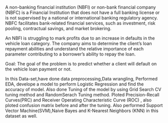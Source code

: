 A non-banking financial institution (NBFI) or non-bank financial company (NBFC) is a Financial Institution that does not have a full banking license or is not supervised by a national or international banking regulatory agency. NBFC facilitates bank-related financial services, such as investment, risk pooling, contractual savings, and market brokering.

An NBFI is struggling to mark profits due to an increase in defaults in the vehicle loan category. The company aims to determine the client’s loan repayment abilities and understand the relative importance of each parameter contributing to a borrower’s ability to repay the loan.

Goal:
The goal of the problem is to predict whether a client will default on the vehicle loan payment or not.

In this Data-set,have done data preprocessing,Data wrangling, Performed EDA, develope a model to perform Logistic Regression and find the accuracy of model. Also done Tuning of the model by using Grid Search CV tuning method and RandomSerach Tuning method. 
Ploted Precision-Recall Curves(PRC) and Receiver Operating Characteristic Curve (ROC) , also ploted confusion matrix before and after the tuning.
Also performed Support Vector Machine(SVM),Naive Bayes and K-Nearest Neighbors (KNN) in this dataset as well.
